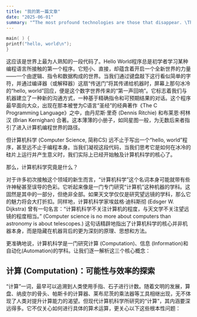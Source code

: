 ```yaml
---
title: "我的第一篇文章"
date: "2025-06-01"
summary: "“The most profound technologies are those that disappear. \They weave themselves into the fabric of everyday life until they are indistinguishable from it.”"
---
```


```C
main( ) {
printf("hello, world\n");
}
```
这应该是世界上最为人熟知的一段代码了。Hello World程序总是初学者学习某种编程语言所接触的第一个程序。它短小、直接，却蕴含着开启一个全新世界的力量——一个由逻辑、指令和数据构成的世界。当我们通过键盘敲下这行看似简单的字符，并通过编译器（或解释器）这扇“传送门”将其传递给机器时，屏幕上那句冰冷的“hello, world”回应，便是这个数字世界传来的“第一声回响”。它标志着我们与机器建立了一种新的沟通方式，一种基于精确指令和可预期结果的对话。这个程序最早面向大众，出现在那本被誉为C语言“圣经”的经典著作《The C Programming Language》之中，由丹尼斯·里奇 (Dennis Ritchie) 和布莱恩·柯林汉 (Brian Kernighan) 合著。这本薄薄的小册子，如同星图一般，为无数后来者指引了进入计算机编程世界的路径。

但计算机科学 (Computer Science, 简称CS) 远不止于写出一个“hello, world”程序，甚至远不止于编程本身。当我们凝视这段代码，当我们思考它是如何在冰冷的硅片上运行并产生意义时，我们实际上已经开始触及计算机科学的核心了。

那么，计算机科学究竟是什么？

对于许多初次接触这个领域的新生而言，“计算机科学”这个名词本身可能就带有些许神秘甚至误导的色彩。它听起来像是一门专门研究“计算机”这种机器的学科。这固然是其中的一部分，但绝非全部。如果天文学仅仅是研究望远镜的学科，那么它的魅力将会大打折扣。同样地，计算机科学家埃兹格·迪科斯彻 (Edsger W. Dijkstra) 曾有一句名言：“计算机科学不关注计算机的程度，与天文学不关注望远镜的程度相当。” (Computer science is no more about computers than astronomy is about telescopes.) 这句话精辟地指出了计算机科学的核心并非机器本身，而是隐藏在机器背后的更为深刻的原理、思想和方法。

更准确地说，计算机科学是一门研究计算 (Computation)、信息 (Information)和自动化(Automation)的学科。让我们逐一解析这三个核心概念：

## 计算 (Computation)：可能性与效率的探索

“计算”一词，最早可以追溯到人类使用手指、石子进行计数。随着文明的发展，算盘、纳皮尔的骨头、帕斯卡的计算器、莱布尼茨的乘法器等工具相继出现，无不体现了人类对提升计算能力的渴望。但现代计算机科学所研究的“计算”，其内涵要深远得多。它不仅关心如何进行具体的算术运算，更关心以下这些根本性问题：